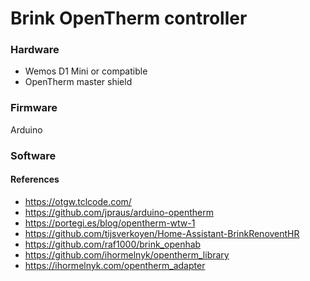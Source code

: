 # Brink OpenTherm controller

### Hardware
- Wemos D1 Mini or compatible
- OpenTherm master shield

### Firmware
Arduino

### Software

#### References
- https://otgw.tclcode.com/
- https://github.com/jpraus/arduino-opentherm
- https://portegi.es/blog/opentherm-wtw-1
- https://github.com/tijsverkoyen/Home-Assistant-BrinkRenoventHR
- https://github.com/raf1000/brink_openhab
- https://github.com/ihormelnyk/opentherm_library
- https://ihormelnyk.com/opentherm_adapter